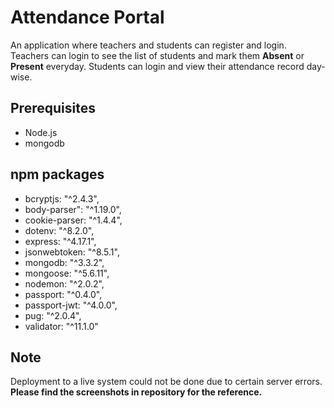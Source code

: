 # Attendance Portal

An application where teachers and students can register and login. Teachers can login to see the list of students and mark them **Absent** or **Present** everyday. Students can login and view their attendance record day-wise. 

## Prerequisites

* Node.js
* mongodb

## npm packages

* bcryptjs: "^2.4.3",
* body-parser": "^1.19.0",
* cookie-parser: "^1.4.4",
* dotenv: "^8.2.0",
* express: "^4.17.1",
* jsonwebtoken: "^8.5.1",
* mongodb: "^3.3.2",
* mongoose: "^5.6.11",
* nodemon: "^2.0.2",
* passport: "^0.4.0",
* passport-jwt: "^4.0.0",
* pug: "^2.0.4",
* validator: "^11.1.0"

## Note 

Deployment to a live system could not be done due to certain server errors.
**Please find the screenshots in repository for the reference.**

